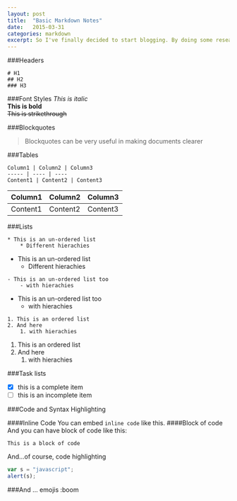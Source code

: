 ```yaml
---
layout: post
title:  "Basic Markdown Notes"
date:   2015-03-31
categories: markdown
excerpt: So I've finally decided to start blogging. By doing some research, Jekyll+Github provides a great platform for a simple blog. Jekyll generates website from markdown. So, here are some study notes for basic markdown syntax.
---
```


###Headers
```
# H1
## H2
### H3
```


###Font Styles
*This is italic*  
**This is bold**   
~~This is strikethrough~~

###Blockquotes

>Blockquotes can be very useful in making documents clearer

###Tables
```
Column1 | Column2 | Column3
----- | ---- | ----
Content1 | Content2 | Content3
```
Column1 | Column2 | Column3
----- | ---- | ----
Content1 | Content2 | Content3


###Lists
```
* This is an un-ordered list
	* Different hierachies
```
* This is an un-ordered list
	* Different hierachies

```
- This is an un-ordered list too
	- with hierachies
```

- This is an un-ordered list too
	- with hierachies

```
1. This is an ordered list
2. And here
	1. with hierachies

```

1. This is an ordered list
2. And here
	1. with hierachies

###Task lists

- [x] this is a complete item
- [ ] this is an incomplete item

###Code and Syntax Highlighting

####Inline Code
You can embed `inline code` like this.
####Block of code
And you can have block of code like this:

```
This is a block of code
```

And...of course, code highlighting

```javascript
var s = "javascript";
alert(s);
```


###And ... emojis
:boom
